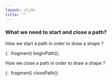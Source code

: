 ```yaml
---
layout: slide
title: ""
---
```


### What we need to start and close a path? 

How we start a path in order to draw a shape ?

{: .fragment} 
beginPath(); 

How we close a path in order to draw a shape ?

{: .fragment} 
closePath();
